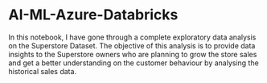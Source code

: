 # AI-ML-Azure-Databricks
In this notebook, I have gone through a complete exploratory data analysis on the Superstore Dataset. The objective of this analysis is to provide data insights to the Superstore owners who are planning to grow the store sales and get a better understanding on the customer behaviour by analysing the historical sales data.
